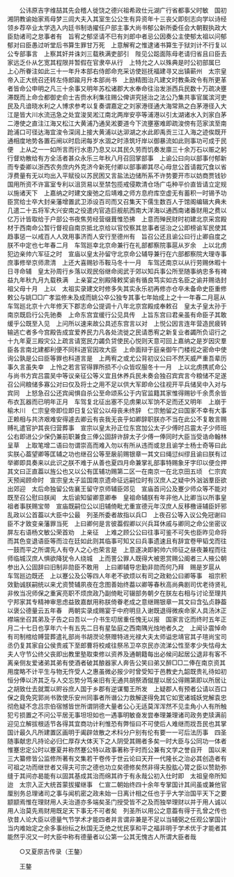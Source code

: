 <!-- { "loadSidebar": true } -->
　　公讳原吉字维喆其先会稽人徙饶之德兴祖希政仕元湖广行省都事父时敏　国初湘阴教谕始家焉母梦三闾大夫入其室生公公生有异资年十三丧父即刻志向学以诗经领乡荐卒业太学选入内廷书制诰擢任户部主事大尚书郁公新所委任会大朝觐执政大臣劾诸司之怠事者有　旨宥之郁坚请不巳有刘郎中者忌公因奏公主使郁太祖以问郁郁对曰臣愚过听堂后书算生罪甘万死　上意解宥之惟逮诸书算生于狱刘计不行复以公专部事言　上察其奸并诛刘三载秩满吏部引　陛见公跽面陈母老请归省且曰臣去家远乏仆从乞宽其程限并暂假在官隶卒从行　上特允之人以殊典是时公初部属巳　上心所眷注如此三十一年升本部右侍郎命充采访使廵抚福建寻又出镇蕲州　太宗皇帝入正大统召还转左侍郎踰月升本部尚书　上励精图治凡建文时教条政令有所更革者皆命公申明之凡三十余事又明年苏松诸郡大水奉命往治发浙西兵民数十万疏决壅滞既而上命佥都御史俞士吉赍水利集往赐公俾讲究拯治之法公乃集共事官属滨河吏民及凡谙晓水利之人博求参考以复奏谓嘉定之刘家港径通大海常熟之白茅港径入大江是皆大川水流迅急之处宜浚吴淞江南北两岸安亭等浦港以引太湖诸水入刘家白茅二港使之直注江海又松江大黄浦乃通吴淞要道今下流壅塞难即疏浚傍有范家滨至南跄浦口可径达海宜浚令深阔上接大黄浦以达泖湖之水此即禹贡三江入海之迹俟既开通相度地势各置石闸以时启闭每岁水涸之时涤筑圩岸以御暴流如此则事功可成于民便　上从之一一如所言而行水患乃息又以其民久劳而饥奏发廪三十余万石以赈之躬行督劝散给有方全活者甚众永乐三年秋八月召回掌部事　上谕公曰向以部事付郁新而专委卿以浙西农务庶内外克济今新死付卿以部事卿其尽心母怠公首请裁冗食以省浮费量有无以均出入平赋役以苏民困又言盐法边储所系不许势要开市以妨商贾钱钞国用所资不许富室专利以沮货易以至禁包揽戒侵欺清仓场广屯种平价直皆请立定规以施诸天下　上嘉纳之时建文废弛之后靖难之师方息府库空虚无有蓄积一时锡予功臣赏给士卒大封亲藩增置武卫添设百司而又召集天下儒生数百人于馆阁编辑大典未几遣二十五将军大兴安南之役遣内官造巨舰航西南大洋海以通西南诸番财用之费以亿万计皆取给于户部公书夜焦劳经营缀葺惟恐拂　上意而殚民财时初建北京采宫殿材于西南命公暂行督视自南京抵北京给以官恔察其怠事者惩治之公即榜谕军民使其趋事惩一以戒百人人效用事济而人安行至德州有　旨召公还且谕公曰行止卿自度之朕不中定也七年春二月　车驾廵幸北京命兼行在礼部都察院事扈从岁余　上以北虏犯边亲帅六军征之时　宣庙以皇太孙留守北京命公辅导兼行在六部都察院大理寺事庶事修举京师肃清　上还大喜赐钞币鞍马冬十一月　车驾还南京以从行劳赐休暇十日寻命辅　皇太孙周行乡落以观民俗继命阅武于郊以知兵事公所至随事纳忠多有裨益九年秋九月九载秩满　上亲宴之别殿降敕奖谕有循良笃实如古名臣之谕并赐诰封祖父母十月　上以　太祖实录建文时修多失其实永乐初再修亦仓卒未备命史臣重修敕公与姚□□广孝监修未及成而姚公卒公独专其事七年始成上之十一年春二月扈从　车驾廵北京十六年修天下郡志命公提调十八年北京宫殿成奉敕召　皇太子皇太孙于南京既启行公先驰奏　上命东宫宜缓行公见具传　上旨东宫曰君亲虽有命臣子其敢缓乎公既至入见　上问所以速来故公具述东宫言以对　上悦公因言连年营造民疲转输逃亡者多今宫殿告成宜爱养民力凡各处流徙之民请悉宥之新复业者蠲所负诏行之十九年夏三殿灾公上疏言请宽民力蠲负贷使民心悦则天意可回上嘉纳之是岁因灾羣臣各言南北建都利便不同科道官因攻大臣　上命面辩于庭亲御午门楼视之密命中使询公孰是公曰臣等罪也科道言是　上两宥之或尤公背初议公曰不然天威严重吾辈历事久言虽失幸　上怜之若言官得罪所损不小众皆叹服冬十一月　上以北虏携贰命公与尚书方宾吕震吴中等议亲征公等义宜且休养兵民未奏会独召宾宾言今粮储不足遂召公间粮储多寡公对曰仅及将士之用不足以供大军即命公往视开平兵储吴中入对与宾同　上怒急召公还宾闻惧自杀公至命颂系公于内官监籍其家惟得赐钞千余贯余皆布衣瓦器而已明年正月　车驾复北征出塞不见虏果以军饷不足而还又明年　上崩于榆木川　仁宗皇帝即位即日复公官公以母丧未终辞　仁宗勉留之曰国家不幸有大事正赖相与共济艰难安得遽去卿云有丧我无丧乎如卿辞职朕亦不当在此公不复敢言赐赙礼遣官护其丧归营葬事　宣宗以皇太孙正位东宫加公太子少傅时吕震太子少师班公右即进公少保仍兼前职兼食三俸公固辞许辞太子少傅一俸同时大臣当受诰命翰林呈草　上取笔增二语曰勿谓崇高而难入勿以有所从违而或怠且谕学士杨士奇等曰此实朕心葢望卿等匡辅之功也继召公等至扆前赐银章一其文曰绳愆纠缪且谕曰朕有过举卿即具奏来以此识之朕不难于从善也夏四月命兼掌礼部事特赐象牙字印以便佥押其文曰正直葢以旌公也又以公有匡辅功赐第二区一在南京一在北京田五顷　仁宗宾天预闻顾命时　宣宗皇太子监国南京遗命征远嗣位时有汉庶人之疑中外汹汹羣臣欲出郊迎　太后命独留公佐襄王留守京师辅臣郊见　宣庙首问公及蹇少师众等不能对既至召公慰曰朕闻　太后谕知留卿意卿奉　皇祖命辅朕有年非他人比卿当以所事皇祖者事朕赐宝带　宣庙既嗣位公以旧辅倚毗尤重宣德元年汉庶人反移檄诬辅臣奸邪乱政以公首葢以大臣中公最　列圣所委者故指以兵□　上夜召公等入议公免冠谢曰臣不才致变亲藩罪当死　上曰卿何是言彼葢假卿以兴兵耳休戚与卿同之命公坐密议屏左右语杨文敏公荣首劝　上亲征　上难之顾公公曰往事可鉴不可失也臣昨见命将而其色变退语臣等而泣在廷如此则其临事可知又曰兵事遗速且有辞宜卷甲韬戈而往一鼓而平之所谓先人有夺人之心也荣言是　上意遂决即躬帅六师征之昼夜兼程而往师临城汉庶人惧欲降犹令人绕城　上而詈公罪人既得大被恩赏赐公阍者三人掖公朝参出入公固辞曰旧制非勋臣不敢用　上曰卿辅导忠勤非勋而何乃拜　赐是岁扈从　车驾廵边既还　上以蹇公及公等四人年老不欲烦以有司之政勑公曰卿等事　祖宗积效勤诚朕嗣统以来尤资赞辅夙夜在念图善始终葢以卿等春秋高尚典剧司优老待贤礼非攸当况师保之重寅亮职不烦庶政乃副倚毗可辍部务朝夕在朕左右相与讨论至理共宁邦家其专精神审思虑益致嘉猷用称朕倚眷老成之意继赐银章一其文曰含弘贞静葢以褒公德量云五年春　两朝实录成赐宴于中府明旦入谢既退得微疾命家人具汤沐正襟端坐召其弟及子告之曰吾以一介书生叨居重任愧无以报　国家言讫而终时五年正月二十七日也享年六十有五先二日有星坠庭之西南隅光烛地者久之　上闻讣震悼命有司制棺给赙营葬遣礼部尚书胡濙论祭赠特进光禄大夫太师谥忠靖官其子瑄尚宝司丞仍复其家自公侯贵戚下至郎曹将校咸往祭吊卫卒京民亦流涕公性至孝少失怙母太夫人守节公终父丧即出教里塾取束修以资养及通朝籍每出必候问起居公退非有客不离亲侧友爱诸弟其弟有使酒者破其酿器家人奔告公笑曰弟又醉□□二俸在南京资其用度略不计平生与物无忤受人之惠虽微必报少时曾受知于邑教史九韶既贵礼待如初恒分俸以济其乏与人交忘势分笃亲旧有无通共胡祭酒僦屋以居公得赐第即以所居让之胡致仕去就鬻以赆谷庶人国于乡郡有逆谋蜀王所发　上疑郡人有预者公请以百口保之竟免究郭尚书敦使乐安州同事者所谮公力救解遂得免其它如宽诸城妖党解袁忠彻危疑不念吕宗伯宿憾皆世所谓阴德大量者公心无适莫浑浑然不见圭角小人有所触犯亏损置之不问公平居无事坦坦如也一遇事明敏奋发尝奉理兼理诸司政务吏牍满前迎见立解拔根适节各得其宜商功计利惟恐有弊恒曰不可使后人难继而戕吾民也其掌国计最久凡所建置区画明于阖辟敛散之术科分户别有伦有要一一可后法历事　四圣随事献忠凡持论必归仁厚存大体天下之人阴受其赐者多矣一时大臣与公同功一体者惟蹇忠定公时以蹇夏并称然蹇公特以政事著称于时而公兼有文学之誉自开　国以来三大纂修皆公监修所著有文集若干卷传于世云论曰天开一代隆长之治必其创造者有可祖之功而继世者又得夫可宗之德也功立矣德修矣然非得夫股肱心膂之臣以赞助弥缝于其间亦曷能有以固其基成其治而绵其祚于有永哉公初入仕时即　太祖皇帝所知迨　太宗入正大统首蒙拔擢继事　仁宣二朝始终四十余年专掌国计其间虽或兼他官厘别务总理诸司之事与闻机密之政未始一日离计相之任也于乎大学治国平天下之要颛颛焉惟在理财用人夫治道亦多端矣圣门授受皆不之及而独举理财以并于用人诚以用人治莫先焉财用既足天下事无不可者矣　列圣所以用公之意葢有得于孔曾之传也欤昔人论大臣以德量气节学术才能四者并言谓非兼是不足以当辅弼之任观公掌国计当内难始定之余多事纷纭之秋国无乏绝之忧民享和平之福非明于学术优于才能者其能然乎况又一时大臣中称有德量者以公第一公其无愧古人所谓大臣者哉 

　　○又夏原吉传录（王鏊） 

　　王鏊 
